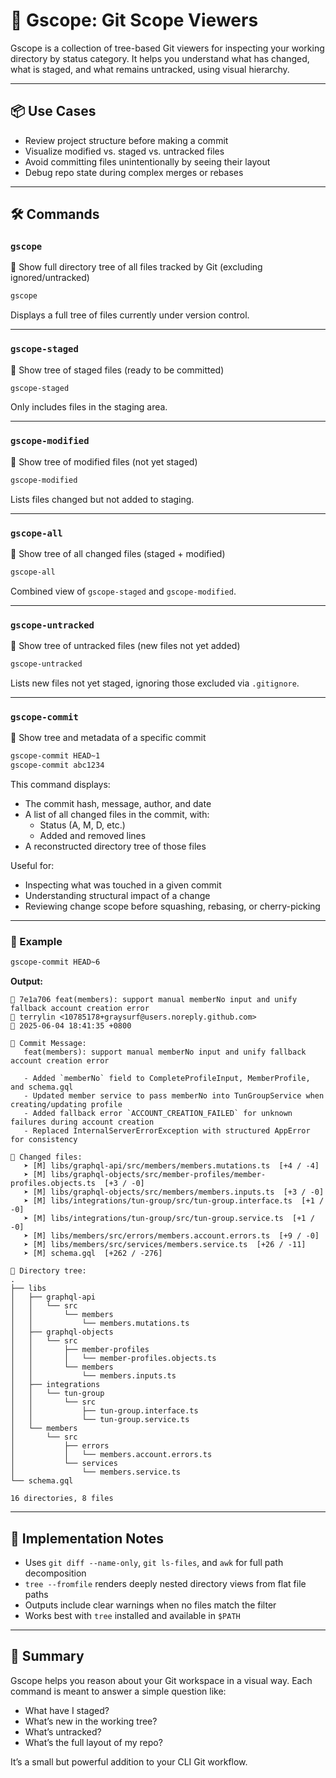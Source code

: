 
# 📂 Gscope: Git Scope Viewers

Gscope is a collection of tree-based Git viewers for inspecting your working directory by status category. It helps you understand what has changed, what is staged, and what remains untracked, using visual hierarchy.

---

## 📦 Use Cases

- Review project structure before making a commit
- Visualize modified vs. staged vs. untracked files
- Avoid committing files unintentionally by seeing their layout
- Debug repo state during complex merges or rebases

---

## 🛠 Commands

### `gscope`

📂 Show full directory tree of all files tracked by Git (excluding ignored/untracked)

```bash
gscope
```

Displays a full tree of files currently under version control.

---

### `gscope-staged`

📂 Show tree of staged files (ready to be committed)

```bash
gscope-staged
```

Only includes files in the staging area.

---

### `gscope-modified`

📂 Show tree of modified files (not yet staged)

```bash
gscope-modified
```

Lists files changed but not added to staging.

---

### `gscope-all`

📂 Show tree of all changed files (staged + modified)

```bash
gscope-all
```

Combined view of `gscope-staged` and `gscope-modified`.

---

### `gscope-untracked`

📂 Show tree of untracked files (new files not yet added)

```bash
gscope-untracked
```

Lists new files not yet staged, ignoring those excluded via `.gitignore`.

---

### `gscope-commit`

📂 Show tree and metadata of a specific commit

```bash
gscope-commit HEAD~1
gscope-commit abc1234
```

This command displays:
- The commit hash, message, author, and date
- A list of all changed files in the commit, with:
  - Status (A, M, D, etc.)
  - Added and removed lines
- A reconstructed directory tree of those files

Useful for:
- Inspecting what was touched in a given commit
- Understanding structural impact of a change
- Reviewing change scope before squashing, rebasing, or cherry-picking

---

### 🧪 Example

```bash
gscope-commit HEAD~6
```

**Output:**

```
🔖 7e1a706 feat(members): support manual memberNo input and unify fallback account creation error
👤 terrylin <10785178+graysurf@users.noreply.github.com>
📅 2025-06-04 18:41:35 +0800

📝 Commit Message:
   feat(members): support manual memberNo input and unify fallback account creation error

   - Added `memberNo` field to CompleteProfileInput, MemberProfile, and schema.gql
   - Updated member service to pass memberNo into TunGroupService when creating/updating profile
   - Added fallback error `ACCOUNT_CREATION_FAILED` for unknown failures during account creation
   - Replaced InternalServerErrorException with structured AppError for consistency

📄 Changed files:
   ➤ [M] libs/graphql-api/src/members/members.mutations.ts  [+4 / -4]
   ➤ [M] libs/graphql-objects/src/member-profiles/member-profiles.objects.ts  [+3 / -0]
   ➤ [M] libs/graphql-objects/src/members/members.inputs.ts  [+3 / -0]
   ➤ [M] libs/integrations/tun-group/src/tun-group.interface.ts  [+1 / -0]
   ➤ [M] libs/integrations/tun-group/src/tun-group.service.ts  [+1 / -0]
   ➤ [M] libs/members/src/errors/members.account.errors.ts  [+9 / -0]
   ➤ [M] libs/members/src/services/members.service.ts  [+26 / -11]
   ➤ [M] schema.gql  [+262 / -276]

📂 Directory tree:
.
├── libs
│   ├── graphql-api
│   │   └── src
│   │       └── members
│   │           └── members.mutations.ts
│   ├── graphql-objects
│   │   └── src
│   │       ├── member-profiles
│   │       │   └── member-profiles.objects.ts
│   │       └── members
│   │           └── members.inputs.ts
│   ├── integrations
│   │   └── tun-group
│   │       └── src
│   │           ├── tun-group.interface.ts
│   │           └── tun-group.service.ts
│   └── members
│       └── src
│           ├── errors
│           │   └── members.account.errors.ts
│           └── services
│               └── members.service.ts
└── schema.gql

16 directories, 8 files
```
---

## 🧱 Implementation Notes

- Uses `git diff --name-only`, `git ls-files`, and `awk` for full path decomposition
- `tree --fromfile` renders deeply nested directory views from flat file paths
- Outputs include clear warnings when no files match the filter
- Works best with `tree` installed and available in `$PATH`

---

## 🧠 Summary

Gscope helps you reason about your Git workspace in a visual way. Each command is meant to answer a simple question like:

- What have I staged?
- What’s new in the working tree?
- What’s untracked?
- What’s the full layout of my repo?

It’s a small but powerful addition to your CLI Git workflow.
